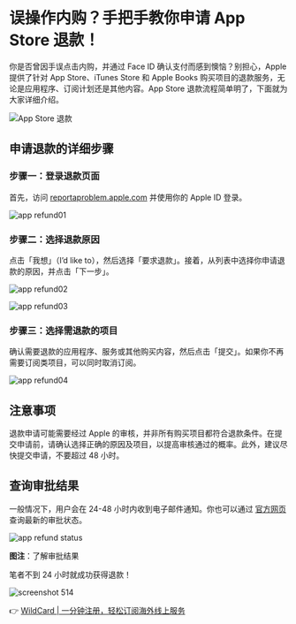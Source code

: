 # 误操作内购？手把手教你申请 App Store 退款！

你是否曾因手误点击内购，并通过 Face ID 确认支付而感到懊恼？别担心，Apple 提供了针对 App Store、iTunes Store 和 Apple Books 购买项目的退款服务，无论是应用程序、订阅计划还是其他内容。App Store 退款流程简单明了，下面就为大家详细介绍。

![App Store 退款](https://bbtdd.com/img/7891776336992.webp)

## 申请退款的详细步骤

### 步骤一：登录退款页面

首先，访问 [reportaproblem.apple.com](https://reportaproblem.apple.com) 并使用你的 Apple ID 登录。

![app refund01](https://bbtdd.com/img/5047281412527275.webp)

### 步骤二：选择退款原因

点击「我想」（I’d like to），然后选择「要求退款」。接着，从列表中选择你申请退款的原因，并点击「下一步」。

![app refund02](https://bbtdd.com/img/278826847004497.webp)

![app refund03](https://bbtdd.com/img/404640474852.webp)

### 步骤三：选择需退款的项目

确认需要退款的应用程序、服务或其他购买内容，然后点击「提交」。如果你不再需要订阅类项目，可以同时取消订阅。

![app refund04](https://bbtdd.com/img/90433410020615.webp)

## 注意事项

退款申请可能需要经过 Apple 的审核，并非所有购买项目都符合退款条件。在提交申请前，请确认选择正确的原因及项目，以提高审核通过的概率。此外，建议尽快提交申请，不要超过 48 小时。

## 查询审批结果

一般情况下，用户会在 24-48 小时内收到电子邮件通知。你也可以通过 [官方网页](https://reportaproblem.apple.com/status) 查询最新的审批状态。

![app refund status](https://bbtdd.com/img/758280972167.webp)

**图注**：了解审批结果

笔者不到 24 小时就成功获得退款！

![screenshot 514](https://bbtdd.com/img/679121690.webp)

👉 [WildCard | 一分钟注册，轻松订阅海外线上服务](https://bbtdd.com/WildCard)